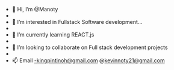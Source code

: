 - 👋 Hi, I’m @Manoty
- 
- 👀 I’m interested in Fullstack Software development...
- 
- 🌱 I’m currently learning REACT.js
- 
- 💞️ I’m looking to collaborate on Full stack development projects
- 
- 📫 Email -kingpintinoh@gmail.com
@kevinnoty21@gmail.com

<!---
Manoty/Manoty is a ✨ special ✨ repository because its `README.md` (this file) appears on your GitHub profile.
You can click the Preview link to take a look at your changes.
--->
